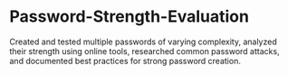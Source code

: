 # Password-Strength-Evaluation
Created and tested multiple passwords of varying complexity, analyzed their strength using online tools, researched common password attacks, and documented best practices for strong password creation.
